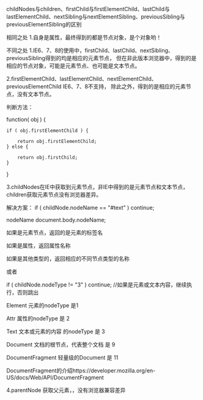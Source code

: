 ﻿childNodes与children、firstChild与firstElementChild、lastChild与lastElementChild、nextSibling与nextElementSibling、previousSibling与previousElementSibling的区别

相同之处
1.自身是属性，最终得到的都是节点对象，是个对象哟！

不同之处
1.IE6、7、8的使用中，firstChild、lastChild、nextSibling、previousSibling得到的均是相应的元素节点，
但在非此版本浏览器中，得到的是相应的节点对象，可能是元素节点、也可能是文本节点。

2.firstElementChild、lastElementChild、nextElementChild、previousElementChild  IE6、7、8不支持，
除此之外，得到的是相应的元素节点，没有文本节点。

判断方法：

function( obj ) {
	
	if ( obj.firstElementChild ) {
		
		return obj.firstElementChild;
	} else {
	
		return obj.firstChild;
	}
}

3.childNodes在IE中获取到元素节点，非IE中得到的是元素节点和文本节点，children获取元素节点没有浏览器差异。

解决方案：
if ( childNode.nodeName == "#text" ) continue;

nodeName document.body.nodeName;

如果是元素节点，返回的是元素的标签名

如果是属性，返回属性名称

如果是其他类型的，返回相应的不同节点类型的名称

或者

if ( childNode.nodeType != "3" ) continue; //如果是元素或文本内容，继续执行，否则跳出

Element 元素的nodeType 是1

Attr   属性的nodeType 是 2

Text   文本或元素的内容 的nodeType  是 3

Document 文档的根节点，代表整个文档  是 9

DocumentFragment  轻量级的Document  是 11

DocumentFragment的介绍https://developer.mozilla.org/en-US/docs/Web/API/DocumentFragment

4.parentNode 获取父元素，，没有浏览器兼容差异
